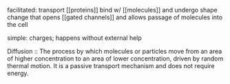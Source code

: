 facilitated: transport [[proteins]] bind w/ [[molecules]] and undergo shape change that opens [[gated channels]] and allows passage of molecules into the cell

simple: charges; happens without external help

Diffusion :: The process by which molecules or particles move from an area of higher concentration to an area of lower concentration, driven by random thermal motion. It is a passive transport mechanism and does not require energy.